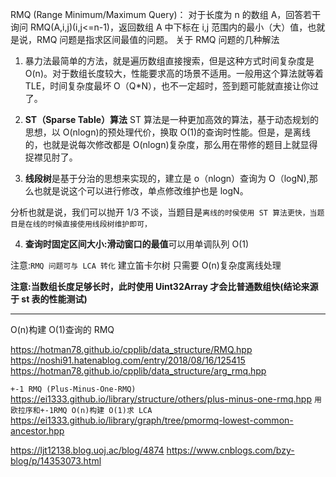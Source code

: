 RMQ (Range Minimum/Maximum Query)：
对于长度为 n 的数组 A，回答若干询问 RMQ(A,i,j)(i,j<=n-1)，返回数组 A 中下标在 i,j 范围内的最小（大）值，也就是说，RMQ 问题是指求区间最值的问题。
关于 RMQ 问题的几种解法

1. 暴力法最简单的方法，就是遍历数组直接搜索，但是这种方式时间复杂度是 O(n)。对于数组长度较大，性能要求高的场景不适用。一般用这个算法就等着 TLE，时间复杂度最坏 O（Q\*N），也不一定超时，签到题可能就直接让你过了。

2. **ST（Sparse Table）算法**
   ST 算法是一种更加高效的算法，基于动态规划的思想，以 O(nlogn)的预处理代价，换取 O(1)的查询时性能。但是，是离线的，也就是说每次修改都是 O(nlogn)复杂度，那么用在带修的题目上就显得捉襟见肘了。

3. **线段树**是基于分治的思想来实现的，建立是 o（nlogn）查询为 O（logN),那么也就是说这个可以进行修改，单点修改维护也是 logN。

分析也就是说，我们可以抛开 1/3 不谈，当题目是`离线的时侯使用 ST 算法更快，当题目是在线的时候直接使用线段树维护即可，`

4. **查询时固定区间大小:滑动窗口的最值**可以用单调队列 O(1)

注意:`RMQ 问题可与 LCA 转化` 建立笛卡尔树 只需要 O(n)复杂度离线处理

**注意:当数组长度足够长时，此时使用 Uint32Array 才会比普通数组快(结论来源于 st 表的性能测试)**

---

O(n)构建 O(1)查询的 RMQ

https://hotman78.github.io/cpplib/data_structure/RMQ.hpp
https://noshi91.hatenablog.com/entry/2018/08/16/125415
https://hotman78.github.io/cpplib/data_structure/arg_rmq.hpp

`+-1 RMQ (Plus-Minus-One-RMQ)`
https://ei1333.github.io/library/structure/others/plus-minus-one-rmq.hpp
`用欧拉序和+-1RMQ O(n)构建 O(1)求 LCA`
https://ei1333.github.io/library/graph/tree/pmormq-lowest-common-ancestor.hpp

https://ljt12138.blog.uoj.ac/blog/4874
https://www.cnblogs.com/bzy-blog/p/14353073.html
